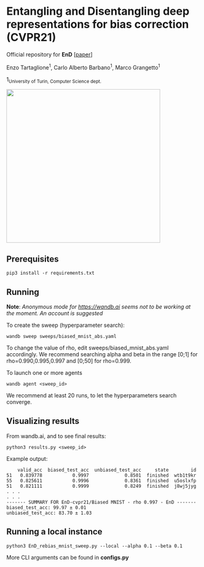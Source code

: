 # Entangling and Disentangling deep representations for bias correction (CVPR21)

Official repository for **EnD** [[paper](https://arxiv.org/abs/2103.02023)]

Enzo Tartaglione<sup>1</sup>, Carlo Alberto Barbano<sup>1</sup>, Marco Grangetto<sup>1</sup>

1<sub>University of Turin, Computer Science dept.</sub>

<img src="assets/animation.gif" align="center" width=400 height=400/>

## Prerequisites

```
pip3 install -r requirements.txt
```

## Running

**Note**: *Anonymous mode for https://wandb.ai seems not to be working at the moment. An account is suggested*

To create the sweep (hyperparameter search):

```
wandb sweep sweeps/biased_mnist_abs.yaml
```

To change the value of rho, edit sweeps/biased_mnist_abs.yaml accordingly.
We recommend searching alpha and beta in the range [0;1] for rho=0.990,0.995,0.997 and
[0;50] for rho=0.999.

To launch one or more agents

```
wandb agent <sweep_id>
```

We recommend at least 20 runs, to let the hyperparameters search converge.

## Visualizing results

From wandb.ai, and to see final results:

```
python3 results.py <sweep_id>
```

Example output:

```
    valid_acc  biased_test_acc  unbiased_test_acc     state        id
51   0.839778           0.9997             0.8501  finished  wtb1t9kr
55   0.825611           0.9996             0.8361  finished  u5oslxfp
51   0.821111           0.9999             0.8249  finished  j8wj5jyg
. . .
. . .
------- SUMMARY FOR EnD-cvpr21/Biased MNIST - rho 0.997 - EnD -------
biased_test_acc: 99.97 ± 0.01
unbiased_test_acc: 83.70 ± 1.03

```

## Running a local instance

```
python3 EnD_rebias_mnist_sweep.py --local --alpha 0.1 --beta 0.1
```

More CLI arguments can be found in **configs.py**
